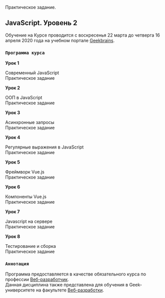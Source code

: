 Практическое задание.

## JavaScript. Уровень 2

Обучение на Курсе проводится с воскресенья 22 марта до четверга 16 апреля 2020 года на учебном портале [Geekbrains](https://geekbrains.ru/).

### `Программа курса`


**Урок 1**

Современный JavaScript<br />
Практическое задание

**Урок 2**

ООП в JavaScript<br />
Практическое задание

**Урок 3**

Асинхронные запросы<br />
Практическое задание

**Урок 4**

Регулярные выражения в JavaScript<br />
Практическое задание

**Урок 5**

Фреймворк Vue.js<br />
Практическое задание

**Урок 6**

Компоненты Vue.js<br />
Практическое задание

**Урок 7**

Javascript на сервере<br />
Практическое задание

**Урок 8**

Тестирование и сборка<br />
Практическое задание

### `Аннотация`

Программа предоставляется в качестве обязательного курса по профессии [Веб-разработчик](https://geekbrains.ru/professions/web_developer/). <br />
Данная дисциплина также представлена для обучения в Geek-университете на факультете [Веб-разработки](https://geekbrains.ru/geek_university/web/).

